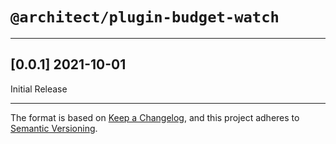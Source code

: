 # `@architect/plugin-budget-watch`

---

## [0.0.1] 2021-10-01

Initial Release

---

The format is based on [Keep a Changelog](https://keepachangelog.com/en/1.0.0/), and this project adheres to [Semantic Versioning](https://semver.org/spec/v2.0.0.html).
